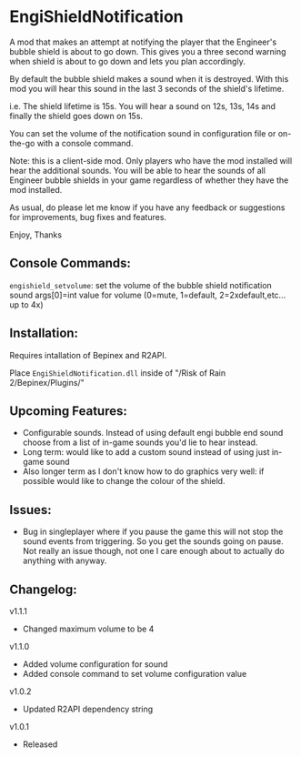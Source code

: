 # EngiShieldNotification

A mod that makes an attempt at notifying the player that the Engineer's bubble shield is about to go down. This gives you a three second warning when shield is about to go down and lets you plan accordingly.

By default the bubble shield makes a sound when it is destroyed. With this mod you will hear this sound in the last 3 seconds of the shield's lifetime.

i.e. The shield lifetime is 15s. You will hear a sound on 12s, 13s, 14s and finally the shield goes down on 15s.

You can set the volume of the notification sound in configuration file or on-the-go with a console command.

Note: this is a client-side mod. Only players who have the mod installed will hear the additional sounds. You will be able to hear the sounds of all Engineer bubble shields in your game regardless of whether they have the mod installed.

As usual, do please let me know if you have any feedback or suggestions for improvements, bug fixes and features.

Enjoy,
Thanks

## Console Commands:

`engishield_setvolume`: set the volume of the bubble shield notification sound args\[0\]=int value for volume (0=mute, 1=default, 2=2xdefault,etc... up to 4x)


## Installation:

Requires intallation of Bepinex and R2API. 

Place `EngiShieldNotification.dll` inside of "/Risk of Rain 2/Bepinex/Plugins/"

## Upcoming Features:

- Configurable sounds. Instead of using default engi bubble end sound choose from a list of in-game sounds you'd lie to hear instead.
- Long term: would like to add a custom sound instead of using just in-game sound
- Also longer term as I don't know how to do graphics very well: if possible would like to change the colour of the shield.

## Issues:

- Bug in singleplayer where if you pause the game this will not stop the sound events from triggering. So you get the sounds going on pause. Not really an issue though, not one I care enough about to actually do anything with anyway.

## Changelog:
v1.1.1
- Changed maximum volume to be 4

v1.1.0
- Added volume configuration for sound
- Added console command to set volume configuration value

v1.0.2 
- Updated R2API dependency string

v1.0.1 
- Released
